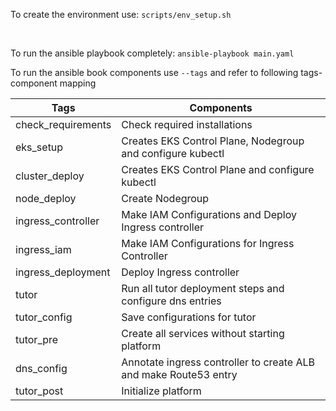 To create the environment use: `scripts/env_setup.sh`

<br/>

To run the ansible playbook completely: `ansible-playbook main.yaml` 

To run the ansible book components use `--tags` and refer to following tags-component mapping

|   Tags             |    Components                                                                                                                  |
|--------------------|--------------------------------------------------------------------------------------------------------------------------------|
| check_requirements | Check required installations                                                                                                   |
| eks_setup          | Creates EKS Control Plane, Nodegroup and configure kubectl                                                                     |
| cluster_deploy     | Creates EKS Control Plane and configure kubectl                                                                                |
| node_deploy        | Create Nodegroup                                                                                                               |
| ingress_controller | Make IAM Configurations and Deploy Ingress controller                                                                          |
| ingress_iam        | Make IAM Configurations for Ingress Controller                                                                                 |
| ingress_deployment | Deploy Ingress controller                                                                                                      |
| tutor              | Run all tutor deployment steps and configure dns entries                                                                       |
| tutor_config       | Save configurations for tutor                                                                                                  |
| tutor_pre          | Create all services without starting platform                                                                                  |
| dns_config         | Annotate ingress controller to create ALB and make Route53 entry                                                               |
| tutor_post         | Initialize platform                                                                                                            |